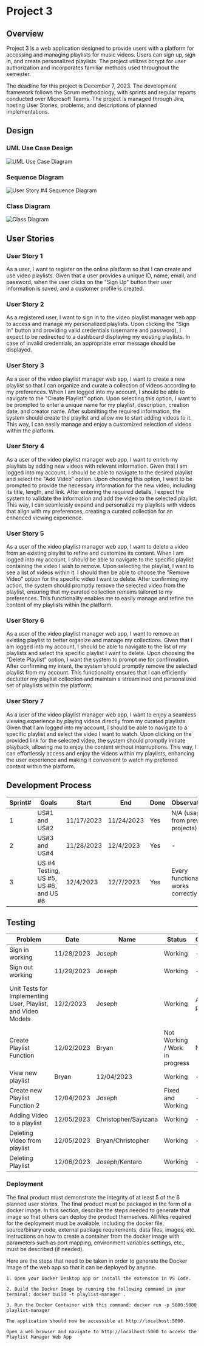 # Project 3

## Overview

Project 3 is a web application designed to provide users with a platform for accessing and managing playlists for music videos. Users can sign up, sign in, and create personalized playlists. The project utilizes bcrypt for user authorization and incorporates familiar methods used throughout the semester.

The deadline for this project is December 7, 2023. The development framework follows the Scrum methodology, with sprints and regular reports conducted over Microsoft Teams. The project is managed through Jira, hosting User Stories, problems, and descriptions of planned implementations.

## Design

### UML Use Case Design

![UML Use Case Diagram](pics/UseCaseDiagram1.png)

### Sequence Diagram

![User Story #4 Sequence Diagram](pics/SequenceDiagram.png)

### Class Diagram

![Class Diagram](pics/ClassDiagram3.png)

## User Stories

### User Story 1

As a user, I want to register on the online platform so that I can create and use video playlists. Given that a user provides a unique ID, name, email, and password, when the user clicks on the "Sign Up" button their user information is saved, and a customer profile is created.


### User Story 2

As a registered user, I want to sign in to the video playlist manager web app to access and manage my personalized playlists. Upon clicking the "Sign In" button and providing valid credentials (username and password), I expect to be redirected to a dashboard displaying my existing playlists. In case of invalid credentials, an appropriate error message should be displayed.

### User Story 3

As a user of the video playlist manager web app, I want to create a new playlist so that I can organize and curate a collection of videos according to my preferences. When I am logged into my account, I should be able to navigate to the "Create Playlist" option. Upon selecting this option, I want to be prompted to enter a unique name for my playlist, description, creation date, and creator name. After submitting the required information, the system should create the playlist and allow me to start adding videos to it. This way, I can easily manage and enjoy a customized selection of videos within the platform.

### User Story 4

As a user of the video playlist manager web app, I want to enrich my playlists by adding new videos with relevant information. Given that I am logged into my account, I should be able to navigate to the desired playlist and select the "Add Video" option. Upon choosing this option, I want to be prompted to provide the necessary information for the new video, including its title, length, and link. After entering the required details, I expect the system to validate the information and add the video to the selected playlist. This way, I can seamlessly expand and personalize my playlists with videos that align with my preferences, creating a curated collection for an enhanced viewing experience.

### User Story 5

As a user of the video playlist manager web app, I want to delete a video from an existing playlist to refine and customize its content. When I am logged into my account, I should be able to navigate to the specific playlist containing the video I wish to remove. Upon selecting the playlist, I want to see a list of videos within it. I should then be able to choose the "Remove Video" option for the specific video I want to delete. After confirming my action, the system should promptly remove the selected video from the playlist, ensuring that my curated collection remains tailored to my preferences. This functionality enables me to easily manage and refine the content of my playlists within the platform.

### User Story 6

As a user of the video playlist manager web app, I want to remove an existing playlist to better organize and manage my collections. Given that I am logged into my account, I should be able to navigate to the list of my playlists and select the specific playlist I want to delete. Upon choosing the "Delete Playlist" option, I want the system to prompt me for confirmation. After confirming my intent, the system should promptly remove the selected playlist from my account. This functionality ensures that I can efficiently declutter my playlist collection and maintain a streamlined and personalized set of playlists within the platform.

### User Story 7

As a user of the video playlist manager web app, I want to enjoy a seamless viewing experience by playing videos directly from my curated playlists. Given that I am logged into my account, I should be able to navigate to a specific playlist and select the video I want to watch. Upon clicking on the provided link for the selected video, the system should promptly initiate playback, allowing me to enjoy the content without interruptions. This way, I can effortlessly access and enjoy the videos within my playlists, enhancing the user experience and making it convenient to watch my preferred content within the platform.


## Development Process

| Sprint# | Goals               | Start      | End        | Done | Observations |
| ------- | ------------------- | ---------- | ---------- | ---- | ------------ |
| 1       | US#1 and US#2       | 11/17/2023 | 11/24/2023 | Yes  | N/A (usage from previous projects) |
| 2       | US#3 and US#4       | 11/28/2023 | 12/4/2023  | Yes   | - |
| 3       | US #4 Testing, US #5, US #6, and US #6 | 12/4/2023 | 12/7/2023 | Yes | Every functionality works correctly |

## Testing

| Problem | Date       | Name   | Status  | Observations | Coverage |
| ------- | ---------- | ------ | ------- | ------------ | -------- |
| Sign in working | 11/28/2023 | Joseph | Working | - | N/A |
| Sign out working | 11/29/2023 | Joseph | Working | - | N/A |
| Unit Tests for Implementing User, Playlist, and Video Models | 12/2/2023 | Joseph | Working | All Unit Tests passed | 100% coverage(screenshot below) ![Test Coverage Results for White-box Testing](pics/testCoverageReport.png)
| Create Playlist Function | 12/02/2023 | Bryan | Not Working / Work in progress | N/A | - |
| View new playlist | Bryan | 12/04/2023 | Working | - | N/A |
| Create new Playlist Function 2 | 12/04/2023 | Joseph | Fixed and Working | - | N/A |
| Adding Video to a playlist | 12/05/2023 | Christopher/Sayizana | Working | - | N/A |
| Deleting Video from playlist | 12/05/2023 | Bryan/Christopher | Working | - | N/A |
| Deleting Playlist | 12/06/2023 | Joseph/Kentaro | Working | - | N/A |

### Deployment 

The final product must demonstrate the integrity of at least 5 of the 6 planned user stories. The final product must be packaged in the form of a docker image. In this section, describe the steps needed to generate that image so that others can deploy the product themselves. All files required for the deployment must be available, including the docker file, source/binary code, external package requirements, data files, images, etc. Instructions on how to create a container from the docker image with parameters such as port mapping, environment variables settings, etc., must be described (if needed). 

Here are the steps that need to be taken in order to generate the Docker Image of the web app so that it can be deployed by anyone.

    1. Open your Docker Desktop app or install the extension in VS Code.

    2. Build the Docker Image by running the following command in your terminal: docker build -t playlist-manager .

    3. Run the Docker Container with this command: docker run -p 5000:5000 playlist-manager
    
    The application should now be accessible at http://localhost:5000.
    
    Open a web browser and navigate to http://localhost:5000 to access the Playlist Manager Web App